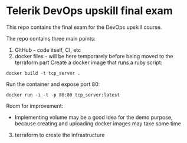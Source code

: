 # Telerik DevOps upskill final exam

This repo contains the final exam for the DevOps upskill course.

The repo contains three main points:

1. GitHub - code itself, CI, etc
2. docker files - will be here temporarely before being moved to the terraform part
Create a docker image that runs a ruby script:
```
docker build -t tcp_server .
```

Run the container and expose port 80:
```
docker run -i -t -p 80:80 tcp_server:latest
```
Room for improvement:
* Implementing volume may be a good idea for the demo purpose, because creating and uploading docker images may take some time

3. terraform to create the infrastructure
